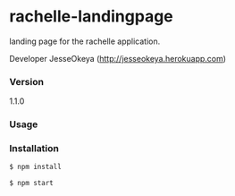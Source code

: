 # rachelle-landingpage
landing page for the rachelle application.

Developer JesseOkeya (http://jesseokeya.herokuapp.com)

### Version
1.1.0

### Usage


### Installation
```sh
$ npm install
```

```sh
$ npm start
```
